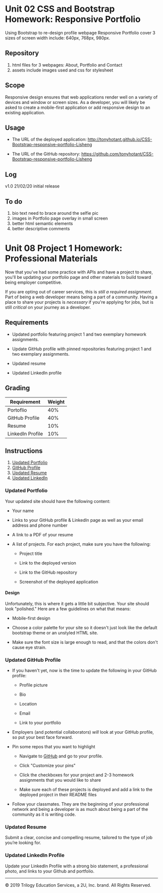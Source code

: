 # Unit 02 CSS and Bootstrap Homework: Responsive Portfolio

Using Bootstrap to re-design profile webpage
Responsive Portfolio cover 3 sizes of screen width include: 640px, 768px, 980px.

## Repository

1. html files for 3 webpages: About, Portfolio and Contact
2. assets include images used and css for stylesheet

## Scope

Responsive design ensures that web applications render well on a variety of devices and window or screen sizes. As a developer, you will likely be asked to create a mobile-first application or add responsive design to an existing application.

## Usage

- The URL of the deployed application: <http://tonyhotant.github.io/CSS-Bootstrap-responsive-portfolio-Lisheng>

- The URL of the GitHub repository: <https://github.com/tonyhotant/CSS-Bootstrap-responsive-portfolio-Lisheng>

## Log

v1.0 21/02/20 initial release

## To do

1. bio text need to brace around the selfie pic
2. images in Portfolio page overlay in small screen
3. better html semantic elements
4. better descriptive comments


# Unit 08 Project 1 Homework: Professional Materials

Now that you've had some practice with APIs and have a project to share, you'll be updating your portfolio page and other materials to build toward being employer competitive.

If you are opting out of career services, this is *still a required assignment*. Part of being a web developer means being a part of a community. Having a place to share your projects is *necessary* if you're applying for jobs, but is still *critical* on your journey as a developer.


## Requirements

* Updated portfolio featuring project 1 and two exemplary homework assignments. 

* Update GitHub profile with pinned repositories featuring project 1 and two exemplary assignments. 

* Updated resume

* Updated LinkedIn profile


## Grading

| Requirement      | Weight |
|---               |---     |
| Portoflio        | 40%    |
| GitHub Profile   | 40%    |
| Resume           | 10%    |
| LinkedIn Profile | 10%    |


## Instructions

1. [Updated Portfolio](#updated-portfolio)
2. [GitHub Profile](#updated-github-profile)
3. [Updated Resume](#updated-resume)
4. [Updated LinkedIn](#updated-linkedin)

### Updated Portfolio

Your updated site should have the following content:

* Your name

* Links to your GitHub profile & LinkedIn page as well as your email address and phone number

* A link to a PDF of your resume

* A list of projects. For each project, make sure you have the following:

  * Project title

  * Link to the deployed version

  * Link to the GitHub repository

  * Screenshot of the deployed application


#### Design

Unfortunately, this is where it gets a little bit subjective. Your site should look
"polished." Here are a few guidelines on what that means:

* Mobile-first design

* Choose a color palette for your site so it doesn't just look like
the default bootstrap theme or an unstyled HTML site.

* Make sure the font size is large enough to read, and that the colors don't cause eye strain.


### Updated GitHub Profile 

* If you haven't yet, now is the time to update the following in your GitHub profile: 

    * Profile picture

    * Bio

    * Location

    * Email

    * Link to your portfolio

* Employers (and potential collaborators) _will_ look at your GitHub profile, so put your best face forward. 

* Pin some repos that you want to highlight

  * Navigate to [GitHub](https://github.com/) and go to your profile.

  * Click "Customize your pins"

  * Click the checkboxes for your project and 2-3 homework assignments that you would like to share

  * Make sure each of these projects is deployed and add a link to the deployed project in their README files

* Follow your classmates. They are the beginning of your professional network and being a developer is as much about being a part of the community as it is writing code. 


### Updated Resume 

Submit a clear, concise and compelling resume, tailored to the type of job you’re looking for.


### Updated LinkedIn Profile 

Update your LinkedIn Profile with a strong bio statement, a professional photo, and links to your Github and portfolio.


- - -
© 2019 Trilogy Education Services, a 2U, Inc. brand. All Rights Reserved.
